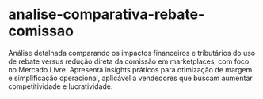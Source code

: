 # analise-comparativa-rebate-comissao
Análise detalhada comparando os impactos financeiros e tributários do uso de rebate versus redução direta da comissão em marketplaces, com foco no Mercado Livre. Apresenta insights práticos para otimização de margem e simplificação operacional, aplicável a vendedores que buscam aumentar competitividade e lucratividade.
